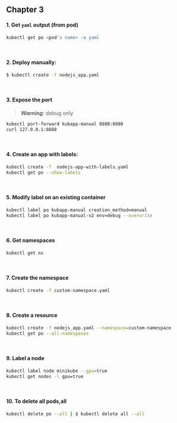 ## Chapter 3

#### 1. Get `yaml` output (from pod)
```bash
kubectl get po <pod's name> -o yaml
```

<br>

#### 2. Deploy manually:
```bash
$ kubectl create -f nodejs_app.yaml
```

<br>

#### 3. Expose the port 
> ***Warning***: debug only
``` bash
kubectl port-forward kubapp-manual 8888:8080
curl 127.0.0.1:8888
```

<br>

#### 4. Create an app with labels:
```bash
kubectl create -f  nodejs-app-with-labels.yaml
kubectl get po --show-labels
```

<br>

#### 5. Modify label on an existing container
```bash
kubectl label po kubapp-manual creation_method=manual
kubectl label po kubapp-manual-v2 env=debug --overwrite
```

<br>

#### 6. Get namespaces
``` bash
kubectl get ns
```

<br>

#### 7. Create the namespace
```bash
kubectl create -f custom-namespace.yaml
```

<br>

#### 8. Create a resource
```bash
kubectl create -f nodejs_app.yaml --namespace=custom-namespace
kubectl get po --all-namespases
```

<br>

#### 9. Label a node
```bash
kubectl label node minikube --gpu=true
kubectl get nodes -l gpu=true
```

<br>

#### 10. To delete all pods,all
``` bash
kubectl delete po --all | $ kubectl delete all --all
```
